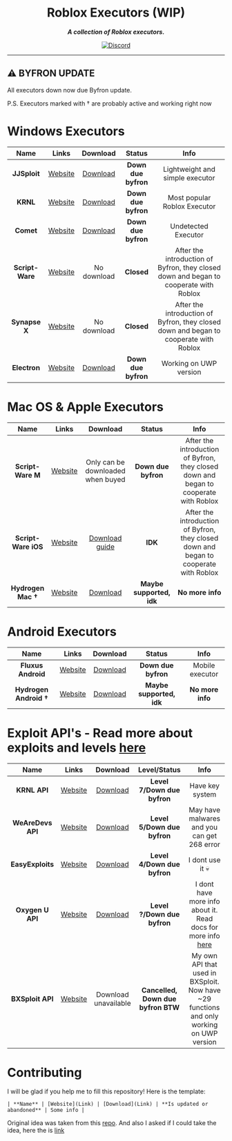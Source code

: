 <div align="center">

Roblox Executors (WIP)
===
***A collection of Roblox executors.***
 
[![Discord](https://img.shields.io/discord/931595732752953375?style=for-the-badge)](https://discord.gg/p7cxhw7E2M)
</div>

-------

## ⚠ BYFRON UPDATE
All executors down now due Byfron update. 

P.S. Executors marked with &dagger; are probably active and working right now 

# Windows Executors

| Name | Links | Download | Status | Info |
| :--: | :---: | :------: | :----: | :--: |
| **JJSploit** | [Website](https://wearedevs.net/dinfo/JJSploit) | [Download](https://wearedevs.net/d/JJSploit) | **Down due byfron** | Lightweight and simple executor |
| **KRNL** | [Website](https://krnl.place) | [Download](https://krnl.place/download.html) | **Down due byfron** | Most popular Roblox Executor |
| **Comet** | [Website](https://cometrbx.xyz) | [Download](https://wearedevs.net/d/Comet) | **Down due byfron** | Undetected Executor |
| **Script-Ware** | [Website](https://www.script-ware.com/w) | No download | **Closed** | After the introduction of Byfron, they closed down and began to cooperate with Roblox |
| **Synapse X** | [Website](https://x.synapse.to) | No download | **Closed** | After the introduction of Byfron, they closed down and began to cooperate with Roblox |
| **Electron** | [Website](https://ryos.lol/) | [Download](https://ryos.lol/download.php) | **Down due byfron** | Working on UWP version |

# Mac OS & Apple Executors

| Name | Links | Download | Status | Info |
| :--: | :---: | :------: | :----: | :--: |
| **Script-Ware M** | [Website](https://www.script-ware.com/m) | Only can be downloaded when buyed | **Down due byfron** | After the introduction of Byfron, they closed down and began to cooperate with Roblox |
| **Script-Ware iOS** | [Website](https://www.script-ware.com/ios) | [Download guide](https://dev.script-ware.com/docs/iOS/install-guide) | **IDK** | After the introduction of Byfron, they closed down and began to cooperate with Roblox |
| **Hydrogen Mac &dagger;** | [Website](https://hydrogen.onl) | [Download](https://hydrogen.onl/hydrogen_mac) | **Maybe supported, idk** | **No more info** |

# Android Executors

| Name | Links | Download | Status | Info |
| :--: | :---: | :------: | :----: | :--: |
| **Fluxus Android** | [Website](https://fluxteam.net/android) | [Download](https://linkvertise.com/530799/fluxus-android-download/1) | **Down due byfron** | Mobile executor |
| **Hydrogen Android &dagger;** | [Website](https://hydrogen.onl) | [Download](https://hydrogen.onl/hydrogen.apk) | **Maybe supported, idk** | **No more info** |

# Exploit API's - Read more about exploits and levels [here](https://roblox.fandom.com/wiki/Exploit#Exploit_Levels)

| Name | Links | Download | Level/Status | Info |
| :--: | :---: | :------: | :----: | :--: |
| **KRNL API** | [Website](https://krnl.place) | [Download](https://k-storage.com/bootstrapper/files/KrnlAPI.dll) | **Level 7/Down due byfron** | Have key system |
| **WeAreDevs API** | [Website](https://wearedevs.net/d/Exploit%20API) | [Download](https://cdnwrd2.com/r/2/1673551714278/WeAreDevs_API.dll) | **Level 5/Down due byfron** | May have malwares and you can get 268 error |
| **EasyExploits** | [Website](https://easyexploits.com) | [Download](https://easyexploits.com/downloadexploit?id=6) | **Level 4/Down due byfron** | I dont use it 💀 |
| **Oxygen U API** | [Website](https://oxygenu.xyz) | [Download](https://github.com/iDevastate/Oxygen-v2/raw/main/Oxygen_API.dll) | **Level ?/Down due byfron** | I dont have more info about it. Read docs for more info [here](https://mr-scoop.gitbook.io/oxygen-u-api/guide/including-the-api)
| **BXSploit API** | [Website](https://bxsploit.bxteam.gq) | Download unavailable | **Cancelled, Down due byfron BTW** | My own API that used in BXSploit. Now have ~29 functions and only working on UWP version |

# Contributing

I will be glad if you help me to fill this repository! Here is the template:

```| **Name** | [Website](Link) | [Download](Link) | **Is updated or abandoned** | Some info |```

Original idea was taken from this [repo](https://github.com/Minecraft-Anarchy/minecraft-hack-clients). And also I asked if I could take the idea, here the is [link](https://github.com/Minecraft-Anarchy/minecraft-hack-clients/discussions/17)
